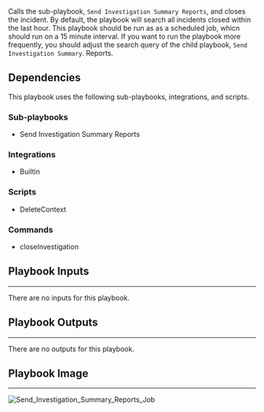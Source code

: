 Calls the sub-playbook, `Send Investigation Summary Reports`, and closes the incident. By default, the playbook will search all incidents closed within the last hour. This playbook should be run as as a scheduled job, whicn should run on a 15 minute interval. If you want to run the playbook more frequently, you should adjust the search query of the child playbook, `Send Investigation Summary`. Reports.

## Dependencies
This playbook uses the following sub-playbooks, integrations, and scripts.

### Sub-playbooks
* Send Investigation Summary Reports

### Integrations
* Builtin

### Scripts
* DeleteContext

### Commands
* closeInvestigation

## Playbook Inputs
---
There are no inputs for this playbook.

## Playbook Outputs
---
There are no outputs for this playbook.

## Playbook Image
---
![Send_Investigation_Summary_Reports_Job](../../doc_files/Send_Investigation_Summary_Reports_Job.png/n)
